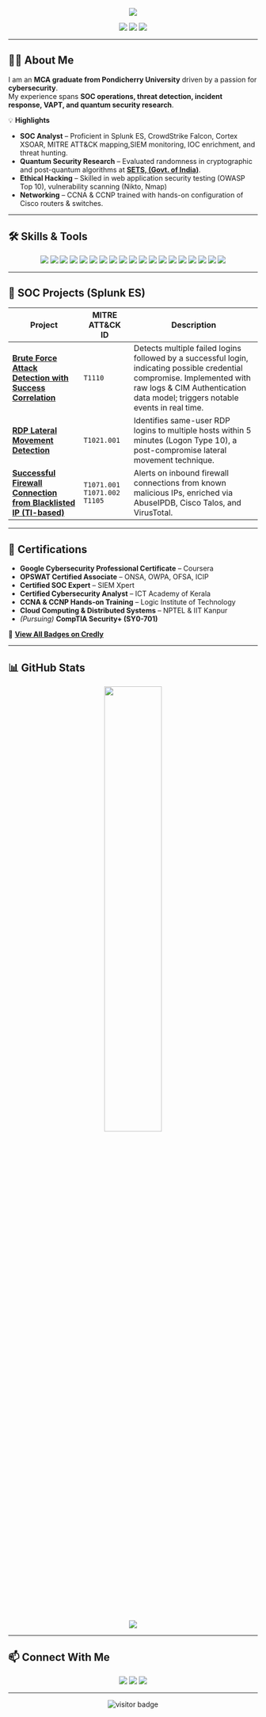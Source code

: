 <!-- Header Banner -->
<p align="center">
  <img src="https://capsule-render.vercel.app/api?type=waving&height=200&text=Rahul%20Krishna%20R&fontAlign=50&fontAlignY=40&color=gradient&desc=Cybersecurity%20Professional%20&descAlign=50&descAlignY=60" />
</p>

<!-- Contact Badges -->
<p align="center">
  <a href="mailto:rahulkrishna.connect@gmail.com"><img src="https://img.shields.io/badge/Email-D14836?style=for-the-badge&logo=gmail&logoColor=white"/></a>
  <a href="https://www.linkedin.com/in/rahulkr-connect/"><img src="https://img.shields.io/badge/LinkedIn-0077B5?style=for-the-badge&logo=linkedin&logoColor=white"/></a>
  <a href="https://www.credly.com/users/rahulkr/badges"><img src="https://img.shields.io/badge/Credly-Badges-orange?style=for-the-badge&logo=credly&logoColor=white"/></a>
</p>

---

## 🧑‍💻 About Me

I am an **MCA graduate from Pondicherry University** driven by a passion for **cybersecurity**.  
My experience spans **SOC operations, threat detection, incident response, VAPT, and quantum security research**.

💡 **Highlights**  
- **SOC Analyst** – Proficient in Splunk ES, CrowdStrike Falcon, Cortex XSOAR, MITRE ATT&CK mapping,SIEM monitoring, IOC enrichment, and threat hunting.  
- **Quantum Security Research** – Evaluated randomness in cryptographic and post-quantum algorithms at [**SETS, (Govt. of India)**](https://www.setsindia.in/).  
- **Ethical Hacking** – Skilled in web application security testing (OWASP Top 10), vulnerability scanning (Nikto, Nmap) 
- **Networking** – CCNA & CCNP trained with hands-on configuration of Cisco routers & switches.  

---

## 🛠 Skills & Tools

<p align="center">
  <!-- SIEM & EDR -->
  <img src="https://img.shields.io/badge/Splunk%20ES-SIEM-black?style=for-the-badge&logo=splunk&logoColor=white"/>
  <img src="https://img.shields.io/badge/CrowdStrike-Falcon-red?style=for-the-badge&logo=crowdstrike&logoColor=white"/>
  <img src="https://img.shields.io/badge/Cortex-XSOAR-blue?style=for-the-badge&logo=paloaltonetworks&logoColor=white"/>
  
  <!-- Security Frameworks -->
  <img src="https://img.shields.io/badge/MITRE-ATT%26CK-lightgrey?style=for-the-badge&logo=mitre&logoColor=white"/>
  <img src="https://img.shields.io/badge/OWASP-Top%2010-orange?style=for-the-badge&logo=owasp&logoColor=white"/>

  <!-- Pentest & Threat Intel -->
  <img src="https://img.shields.io/badge/Kali-Linux-557C94?style=for-the-badge&logo=kalilinux&logoColor=white"/>
  <img src="https://img.shields.io/badge/Metasploit-Framework-black?style=for-the-badge&logo=metasploit&logoColor=white"/>
  <img src="https://img.shields.io/badge/Burp-Suite-orange?style=for-the-badge&logo=burpsuite&logoColor=white"/>
  <img src="https://img.shields.io/badge/Nmap-blue?style=for-the-badge&logo=nmap&logoColor=white"/>
  <img src="https://img.shields.io/badge/Nikto-Web%20Scanner-lightgrey?style=for-the-badge"/>
  <img src="https://img.shields.io/badge/Talos-Intelligence-lightblue?style=for-the-badge"/>
  <img src="https://img.shields.io/badge/VirusTotal-Threat%20Analysis-darkblue?style=for-the-badge"/>
  
  <!-- Networking & Infra -->
  <img src="https://img.shields.io/badge/Wireshark-1f425f?style=for-the-badge&logo=wireshark&logoColor=white"/>
  <img src="https://img.shields.io/badge/FortiGate-Firewall-red?style=for-the-badge&logo=fortinet&logoColor=white"/>
  <img src="https://img.shields.io/badge/Windows-Server-blue?style=for-the-badge&logo=windows&logoColor=white"/>
  <img src="https://img.shields.io/badge/Linux-OS-black?style=for-the-badge&logo=linux&logoColor=white"/>
  <img src="https://img.shields.io/badge/VirtualBox-lightgrey?style=for-the-badge&logo=virtualbox&logoColor=white"/>
  
  <!-- Dev & Automation -->
  <img src="https://img.shields.io/badge/Python-Programming-yellow?style=for-the-badge&logo=python&logoColor=black"/>
  <img src="https://img.shields.io/badge/ServiceNow-ITSM-green?style=for-the-badge&logo=servicenow&logoColor=white"/>
</p>

---

## 🚨 SOC Projects (Splunk ES)

| Project | MITRE ATT&CK ID | Description |
|---------|----------------|-------------|
| [**Brute Force Attack Detection with Success Correlation**](./splunk-soc-projects/Project-2_Brute-Force-Detection) | `T1110` | Detects multiple failed logins followed by a successful login, indicating possible credential compromise. Implemented with raw logs & CIM Authentication data model; triggers notable events in real time. |
| [**RDP Lateral Movement Detection**](./splunk-soc-projects/Project-3_RDP-Lateral-Movement) | `T1021.001` | Identifies same-user RDP logins to multiple hosts within 5 minutes (Logon Type 10), a post-compromise lateral movement technique. |
| [**Successful Firewall Connection from Blacklisted IP (TI-based)**](./splunk-soc-projects/Project-4_Blacklisted-IP-Firewall) |`T1071.001` `T1071.002` `T1105` | Alerts on inbound firewall connections from known malicious IPs, enriched via AbuseIPDB, Cisco Talos, and VirusTotal. |

---

## 📜 Certifications

- **Google Cybersecurity Professional Certificate** – Coursera  
- **OPSWAT Certified Associate** – ONSA, OWPA, OFSA, ICIP  
- **Certified SOC Expert** – SIEM Xpert  
- **Certified Cybersecurity Analyst** – ICT Academy of Kerala  
- **CCNA & CCNP Hands-on Training** – Logic Institute of Technology  
- **Cloud Computing & Distributed Systems** – NPTEL & IIT Kanpur  
- *(Pursuing)* **CompTIA Security+ (SY0-701)**  

🔗 [**View All Badges on Credly**](https://www.credly.com/users/rahulkr/badges)

---

## 📊 GitHub Stats

<p align="center">
  <img width="48%" src="https://github-readme-stats.vercel.app/api?username=rahulkr-io&show_icons=true&theme=tokyonight" />
</p>
<p align="center">
  <img src="https://github-readme-activity-graph.vercel.app/graph?username=rahulkr-io&theme=tokyo-night" />
</p>

---

## 📫 Connect With Me

<p align="center">
  <a href="mailto:rahulkrishna.connect@gmail.com"><img src="https://img.shields.io/badge/Email-red?style=for-the-badge&logo=gmail&logoColor=white"/></a>
  <a href="https://www.linkedin.com/in/rahulkr-connect/"><img src="https://img.shields.io/badge/LinkedIn-blue?style=for-the-badge&logo=linkedin&logoColor=white"/></a>
  <a href="https://www.credly.com/users/rahulkr/badges"><img src="https://img.shields.io/badge/Credly-orange?style=for-the-badge&logo=credly&logoColor=white"/></a>
</p>

---

<p align="center">
  <img src="https://visitor-badge.laobi.icu/badge?page_id=rahulkr-io.rahulkr-io" alt="visitor badge"/>
</p>

